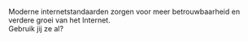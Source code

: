 
Moderne internetstandaarden zorgen voor meer betrouwbaarheid en verdere groei van het Internet.  
Gebruik jij ze al?
